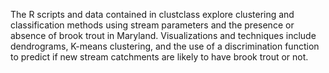 The R scripts and data contained in clustclass explore clustering and classification methods using stream parameters 
and the presence or absence of brook trout in Maryland. Visualizations and techniques include dendrograms, K-means clustering, and the
use of a discrimination function to predict if new stream catchments are likely to have brook trout or not. 
